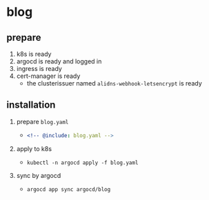 # blog

## prepare

1. k8s is ready
2. argocd is ready and logged in
3. ingress is ready
4. cert-manager is ready
    * the clusterissuer named `alidns-webhook-letsencrypt` is ready

## installation

1. prepare `blog.yaml`
    * ```yaml
      <!-- @include: blog.yaml -->
      ```
2. apply to k8s
    * ```shell
      kubectl -n argocd apply -f blog.yaml
      ```
3. sync by argocd
    * ```shell
      argocd app sync argocd/blog
      ```